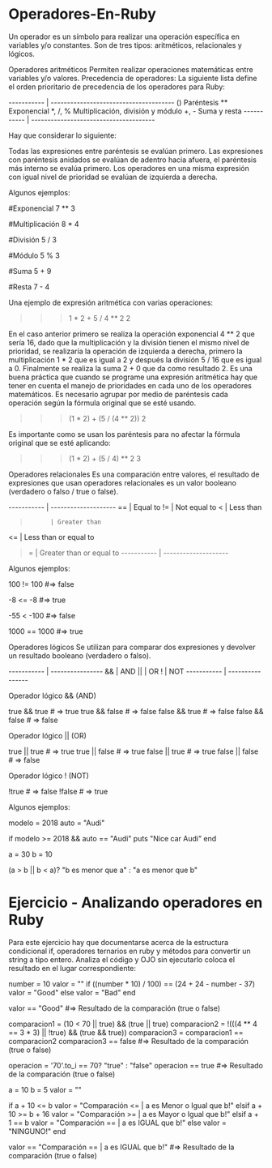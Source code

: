 # Operadores-En-Ruby

Un operador es un símbolo para realizar una operación específica en variables y/o constantes. Son de tres tipos: aritméticos, relacionales y lógicos.

Operadores aritméticos
Permiten realizar operaciones matemáticas entre variables y/o valores.
Precedencia de operadores:
La siguiente lista define el orden prioritario de precedencia de los operadores para Ruby:

----------- | --------------------------------------
()		Paréntesis
**		Exponencial
*, /, % 	Multiplicación, división y módulo
+, - 		Suma y resta
----------- | --------------------------------------


Hay que considerar lo siguiente:

Todas las expresiones entre paréntesis se evalúan primero.
Las expresiones con paréntesis anidados se evalúan de adentro hacia afuera, el paréntesis más interno se evalúa primero.
Los operadores en una misma expresión con igual nivel de prioridad se evalúan de izquierda a derecha.

Algunos ejemplos:

#Exponencial
7 ** 3

#Multiplicación
8 * 4

#División
5 / 3

#Módulo
5 % 3

#Suma
5 + 9

#Resta
7 - 4


Una ejemplo de expresión aritmética con varias operaciones:

>>> 1 * 2 + 5 / 4 ** 2
2


En el caso anterior primero se realiza la operación exponencial 4 ** 2 que sería 16, dado que la multiplicación y la división tienen el mismo nivel de prioridad, se realizaría la operación de izquierda a derecha, primero la multiplicación 1 * 2 que es igual a 2 y después la división 5 / 16 que es igual a 0. Finalmente se realiza la suma 2 + 0 que da como resultado 2.
Es una buena práctica que cuando se programe una expresión aritmética hay que tener en cuenta el manejo de prioridades en cada uno de los operadores matemáticos. Es necesario agrupar por medio de paréntesis cada operación según la fórmula original que se esté usando.

>>> (1 * 2) + (5 / (4 ** 2))
2


Es importante como se usan los paréntesis para no afectar la fórmula original que se esté aplicando:

>>> (1 * 2) + (5 / 4) ** 2
3



Operadores relacionales
Es una comparación entre valores, el resultado de expresiones que usan operadores relacionales es un valor booleano (verdadero o falso / true o false).

----------- | --------------------
==	    | Equal to
!=          | Not equal to
<           | Less than
>           | Greater than
<=          | Less than or equal to
>=          | Greater than or equal to
----------- | --------------------


Algunos ejemplos:

100 != 100
#=> false

-8 <= -8
#=> true

-55 < -100
#=> false

1000 == 1000
#=> true



Operadores lógicos
Se utilizan para comparar dos expresiones y devolver un resultado booleano (verdadero o falso).

----------- | ----------------
&&          |     AND
||          |     OR
!           |     NOT
----------- | ----------------



Operador lógico && (AND)

true  && true    # => true
true  && false   # => false
false && true    # => false
false && false   # => false



Operador lógico || (OR)

true  || true      # => true
true  || false     # => true
false || true      # => true
false || false     # => false



Operador lógico ! (NOT)

!true     # => false
!false    # => true


Algunos ejemplos:

modelo = 2018
auto = "Audi"

if modelo >= 2018 && auto == "Audi"
  puts "Nice car Audi"
end



a = 30
b = 10

(a > b || b < a)? "b es menor que a" : "a es menor que b"

# Ejercicio - Analizando operadores en Ruby
Para este ejercicio hay que documentarse acerca de la estructura condicional if, operadores ternarios en ruby y métodos para convertir un string a tipo entero.
Analiza el código y OJO sin ejecutarlo coloca el resultado en el lugar correspondiente:

number = 10
valor = ""
if ((number * 10) / 100) == (24 + 24 - number - 37)
  valor = "Good"
else
  valor = "Bad"
end

valor == "Good"
#=> Resultado de la comparación (true o false)



comparacion1 = (10 < 70 || true) && (true || true)
comparacion2 = !(((4 ** 4 == 3 * 3) || !true) && (true && true))
comparacion3 = comparacion1 == comparacion2
comparacion3 == false
#=> Resultado de la comparación (true o false)



operacion = '70'.to_i == 70? "true" : "false"
operacion == true
#=> Resultado de la comparación (true o false)



a = 10
b = 5
valor = ""

if a + 10 <= b
  valor = "Comparación <= | a es Menor o Igual que b!"
elsif a + 10 >= b + 16
  valor = "Comparación >= | a es Mayor o Igual que b!"
elsif a + 1 == b
  valor = "Comparación == | a es IGUAL que b!"
else
  valor = "NINGUNO!"
end

valor == "Comparación == | a es IGUAL que b!"
#=> Resultado de la comparación (true o false)
